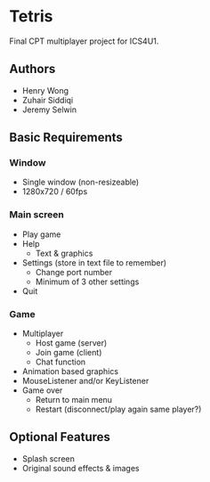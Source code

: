# Tetris
Final CPT multiplayer project for ICS4U1.

## Authors
- Henry Wong
- Zuhair Siddiqi
- Jeremy Selwin

## Basic Requirements
### Window
- Single window (non-resizeable)
- 1280x720 / 60fps

### Main screen
- Play game
- Help
  - Text & graphics
- Settings (store in text file to remember)
  - Change port number
  - Minimum of 3 other settings
- Quit

### Game
- Multiplayer
  - Host game (server)
  - Join game (client)
  - Chat function
- Animation based graphics
- MouseListener and/or KeyListener 
- Game over
  - Return to main menu
  - Restart (disconnect/play again same player?)

## Optional Features
- Splash screen
- Original sound effects & images

